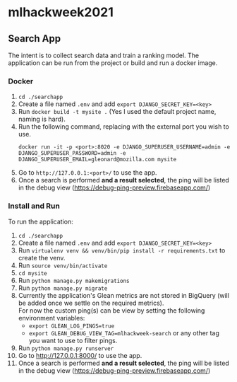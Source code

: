 # mlhackweek2021

## Search App
The intent is to collect search data and train a ranking model.
The application can be run from the project or build and run a docker image.
### Docker
1. `cd ./searchapp`
2. Create a file named `.env` and add `export DJANGO_SECRET_KEY=<key>`
3. Run `docker build -t mysite .` (Yes I used the default project name, naming is hard).
4. Run the following command, replacing <port> with the external port you wish to use.
   ```
   docker run -it -p <port>:8020 -e DJANGO_SUPERUSER_USERNAME=admin -e DJANGO_SUPERUSER_PASSWORD=admin -e DJANGO_SUPERUSER_EMAIL=gleonard@mozilla.com mysite
   ```
5. Go to `http://127.0.0.1:<port>/` to use the app.
6. Once a search is performed **and a result selected**, the ping will be listed in the debug view (https://debug-ping-preview.firebaseapp.com/)

### Install and Run
To run the application:
1. `cd ./searchapp`
2. Create a file named `.env` and add `export DJANGO_SECRET_KEY=<key>`
3. Run `virtualenv venv && venv/bin/pip install -r requirements.txt` to create the venv.
4. Run `source venv/bin/activate`
5. `cd mysite`
6. Run `python manage.py makemigrations`
7. Run `python manage.py migrate`
8. Currently the application's Glean metrics are not stored in BigQuery (will be added once we settle on the required metrics).  
   For now the custom ping(s) can be view by setting the following environment variables:
   - `export GLEAN_LOG_PINGS=true`
   - `export GLEAN_DEBUG_VIEW_TAG=mlhackweek-search` or any other tag you want to use to filter pings.
9. Run `python manage.py runserver`
10. Go to http://127.0.0.1:8000/ to use the app.
11. Once a search is performed **and a result selected**, the ping will be listed in the debug view (https://debug-ping-preview.firebaseapp.com/)
